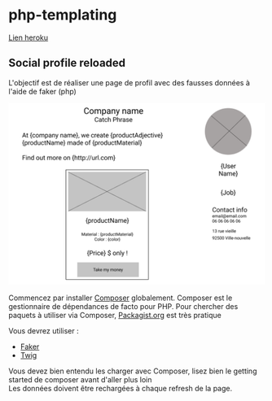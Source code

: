 # php-templating
  

  [Lien heroku](https://git.heroku.com/phptemplating.git)



## Social profile reloaded

L'objectif est de réaliser une page de profil avec des fausses données à l'aide de faker (php)

![](https://github.com/SimplonTlse02/fake-profile/raw/master/wireframe.png)

Commencez par installer [Composer](https://getcomposer.org/doc/00-intro.md#installation-linux-unix-osx) globalement.
Composer est le gestionnaire de dépendances de facto pour PHP.
Pour chercher des paquets à utiliser via Composer, [Packagist.org](https://packagist.org/) est très pratique


Vous devrez utiliser :
- [Faker](https://github.com/fzaninotto/Faker)
- [Twig](http://twig.sensiolabs.org/doc/2.x/)

Vous devez bien entendu les charger avec Composer, lisez bien le getting started de composer avant d'aller plus loin  
Les données doivent être rechargées à chaque refresh de la page.
